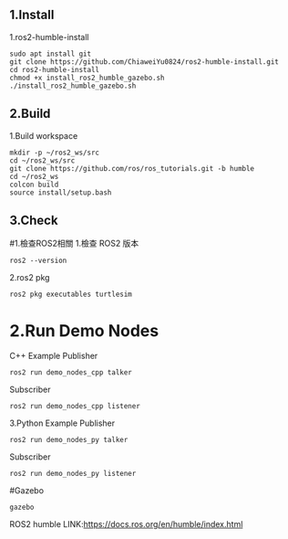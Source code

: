 ## 1.Install
1.ros2-humble-install
```
sudo apt install git
git clone https://github.com/ChiaweiYu0824/ros2-humble-install.git
cd ros2-humble-install
chmod +x install_ros2_humble_gazebo.sh
./install_ros2_humble_gazebo.sh 
```
## 2.Build
1.Build workspace
```
mkdir -p ~/ros2_ws/src
cd ~/ros2_ws/src
git clone https://github.com/ros/ros_tutorials.git -b humble
cd ~/ros2_ws
colcon build
source install/setup.bash
```
## 3.Check
#1.檢查ROS2相關
1.檢查 ROS2 版本
```
ros2 --version
```
2.ros2 pkg
```
ros2 pkg executables turtlesim
```
# 2.Run Demo Nodes
C++ Example
Publisher
```
ros2 run demo_nodes_cpp talker
```
Subscriber
```
ros2 run demo_nodes_cpp listener
```
3.Python Example
Publisher
```
ros2 run demo_nodes_py talker
```
Subscriber
```
ros2 run demo_nodes_py listener
```
#Gazebo
```
gazebo
```

ROS2 humble LINK:https://docs.ros.org/en/humble/index.html
